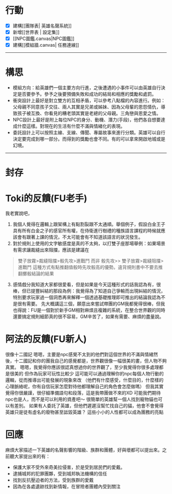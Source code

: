 # 行動
- [x] 建構[[團隊表| 英雄名聲系統]]
- [x] 新增[[世界表 | 設定集]]
- [x] [[NPC圖鑑.canvas|NPC圖鑑]]
- [x] 建構[[模組牆.canvas| 任務連線]]

---
# 構思
- 模組方向：給英雄們一個主要方向行進，之後遭遇的小事件可以由英雄自行決定是否要參予。參予之後要預備失敗和成功的結局和相應的獎勵和處罰。
- 衝突設計上最好是對立雙方的互相矛盾，可以參考八點檔的內容進行。例如：父母親不同意孩子交往、兩人其實是兄弟或姊妹、因為父母輩的恩怨情仇，導致孩子被互換、你看見的糟老頭其實是老總的父母親。三角戀與恩愛之情。
- NPC設計上最好是附上每位NPC的身分、動機、潛力(手段)，他們各自想要達成什麼這樣。對現在的生活有什麼不滿與情緒化的表現。
- 委託設計上可以按照主線、支線、傳聞、專屬故事來進行分類。英雄可以自行決定要完成到哪一部分。而得到的獎勵也會不同。有的可以拿來開啟地城或是幻境。
---
# 封存
# Toki的反饋(FU老手)
我老實說吧，
1. 我個人覺得在邏輯上跟架構上有點割裂跟不太通順。舉個例子，假設白金王子具有所有白金之子的感官所有權，在侍衛進行樹禮的種族語言課程的時候就應該會有跟著上課的情況，不太可能會有不知道該語言的狀況發生。
2. 對於規則上使用的文字敏感度是真的不太夠，以打雙子座那場舉例：如果場景有需求讓裁縫出來阻擋，應該是建議在
> 雙子放霧>裁縫阻擋>骰先攻>進戰鬥 而非 骰先攻>> 雙子放霧>裁縫阻擋>進戰鬥
這種方式有點推翻值骰時先攻骰高的優勢。違背規則書中不要去推翻擲骰結論的結果
3. 感情戲分我知道大家都很愛看，但是如果是今天這種形式的話我認為有，很棒，但已提豐糾結的那段為例：我覺得為了知道自己爭輸而出現糾結的情況，特別要求玩家過一個洞悉再來解釋一個透過基礎推理即可推出的結論我認為不是很有需要。
先大概講這三個，願意出來嘗試帶團的GM我都覺得很棒，但我也得說：FU是一個對於新手GM相對麻煩且複雜的系統，在整合世界觀的同時還要搞定規則細節真的很不容易，GM辛苦了，如果有需要、麻煩的盡量說。
# 阿法的反饋(FU新人)
很像十二國記
嗯嗯，主要是npc感覺不太到的他們對這個世界的不滿與情緒然後，十二國記和你的團我自己的感覺都是，世界觀很像一幅很美的畫，但人物不夠真實。
嗯嗯，我覺得你應該很認真想過你的世界觀了，至少我覺得你很多處理都是很美的
但作為玩家可玩性比較少
這可能可以通過理解你的npc每個人物行動的邏輯，從而推導出可能發展的現象來改
（他們有什麼感受，什麼目的，什麼樣的心理脈絡呢，你有自信玩家怎麼對待他都理解自己的角色會怎麼做嗎） 
但我其實覺得你很嚴謹，很仔細準備語句和段落，這是我帶團做不來的XD 
可能我們期待npc也是人，而不是可以利用的資產吧～
很簡單的英雄幫一個人找到寵物貓也可以有差別。
如果有人委託了英雄，但他們遲遲沒幫忙找自己的貓，他會不會覺得英雄只是徒有虛名的廢物甚至詆毀英雄？
這些小小的人性都可以成為團務的亮點

# 回應
麻煩大家描述一下英雄的名聲影響的階級、族群和團體，好與壞都可以提出來。之前聽大家提出來的有：

- 保護大家不受外來奇美拉侵害，於是受到居民們的愛戴。
- 逮捕城邦的犯罪團夥，受到城邦執法機構的信任
- 找到反抗壓迫者的方法，受到族群的愛戴
- 因為在各處遺跡找到新情報，在冒險者團體內受到關注
